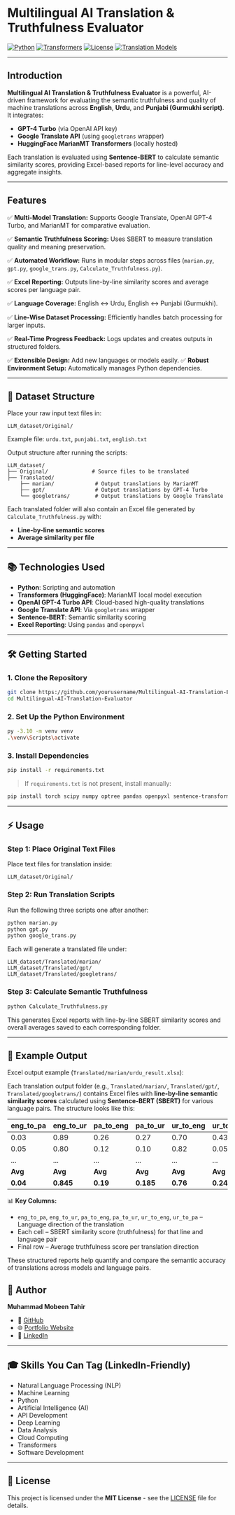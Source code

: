 # Multilingual AI Translation & Truthfulness Evaluator

[![Python](https://img.shields.io/badge/Python-3.10+-blue.svg?style=flat\&logo=python)](https://www.python.org)
[![Transformers](https://img.shields.io/badge/HuggingFace-Transformers-yellow.svg?style=flat\&logo=python)](https://huggingface.co)
[![License](https://img.shields.io/badge/License-MIT-green.svg)](https://opensource.org/licenses/MIT)
[![Translation Models](https://img.shields.io/badge/Models-Google_GPT4_MarianMT-brightgreen)]()

---

## Introduction

**Multilingual AI Translation & Truthfulness Evaluator** is a powerful, AI-driven framework for evaluating the semantic truthfulness and quality of machine translations across **English**, **Urdu**, and **Punjabi (Gurmukhi script)**. It integrates:

* **GPT-4 Turbo** (via OpenAI API key)
* **Google Translate API** (using `googletrans` wrapper)
* **HuggingFace MarianMT Transformers** (locally hosted)

Each translation is evaluated using **Sentence-BERT** to calculate semantic similarity scores, providing Excel-based reports for line-level accuracy and aggregate insights.

---

## Features

✅ **Multi-Model Translation:** Supports Google Translate, OpenAI GPT-4 Turbo, and MarianMT for comparative evaluation.

✅ **Semantic Truthfulness Scoring:** Uses SBERT to measure translation quality and meaning preservation.

✅ **Automated Workflow:** Runs in modular steps across files (`marian.py`, `gpt.py`, `google_trans.py`, `Calculate_Truthfulness.py`).

✅ **Excel Reporting:** Outputs line-by-line similarity scores and average scores per language pair.

✅ **Language Coverage:** English ↔ Urdu, English ↔ Punjabi (Gurmukhi).

✅ **Line-Wise Dataset Processing:** Efficiently handles batch processing for larger inputs.

✅ **Real-Time Progress Feedback:** Logs updates and creates outputs in structured folders.

✅ **Extensible Design:** Add new languages or models easily.
✅ **Robust Environment Setup:** Automatically manages Python dependencies.

---

## 📂 Dataset Structure

Place your raw input text files in:

```
LLM_dataset/Original/
```

Example file: `urdu.txt`, `punjabi.txt`, `english.txt`

Output structure after running the scripts:

```
LLM_dataset/
├── Original/              # Source files to be translated
├── Translated/
    ├── marian/             # Output translations by MarianMT
    ├── gpt/                # Output translations by GPT-4 Turbo
    └── googletrans/        # Output translations by Google Translate
```

Each translated folder will also contain an Excel file generated by `Calculate_Truthfulness.py` with:

* **Line-by-line semantic scores**
* **Average similarity per file**

---

## 📚 Technologies Used

* **Python**: Scripting and automation
* **Transformers (HuggingFace)**: MarianMT local model execution
* **OpenAI GPT-4 Turbo API**: Cloud-based high-quality translations
* **Google Translate API**: Via `googletrans` wrapper
* **Sentence-BERT**: Semantic similarity scoring
* **Excel Reporting**: Using `pandas` and `openpyxl`

---

## 🛠️ Getting Started

### 1. Clone the Repository

```bash
git clone https://github.com/yourusername/Multilingual-AI-Translation-Evaluator.git
cd Multilingual-AI-Translation-Evaluator
```

### 2. Set Up the Python Environment

```bash
py -3.10 -m venv venv
.\venv\Scripts\activate
```

### 3. Install Dependencies

```bash
pip install -r requirements.txt
```

> If `requirements.txt` is not present, install manually:

```bash
pip install torch scipy numpy optree pandas openpyxl sentence-transformers googletrans==4.0.0rc1 openai transformers
```

---

## ⚡ Usage

### Step 1: Place Original Text Files

Place text files for translation inside:

```
LLM_dataset/Original/
```

### Step 2: Run Translation Scripts

Run the following three scripts one after another:

```bash
python marian.py
python gpt.py
python google_trans.py
```

Each will generate a translated file under:

```
LLM_dataset/Translated/marian/
LLM_dataset/Translated/gpt/
LLM_dataset/Translated/googletrans/
```

### Step 3: Calculate Semantic Truthfulness

```bash
python Calculate_Truthfulness.py
```

This generates Excel reports with line-by-line SBERT similarity scores and overall averages saved to each corresponding folder.

---

<!-- ## 🔹 Example Output

Excel output example (`Translated/marian/urdu_result.xlsx`):

* `Original Line`
* `Translated Line`
* `SBERT Similarity Score`
* `Language Pair`
* `Average Score`

--- -->

## 🔹 Example Output

Excel output example (`Translated/marian/urdu_result.xlsx`):

Each translation output folder (e.g., `Translated/marian/`, `Translated/gpt/`, `Translated/googletrans/`) contains Excel files with **line-by-line semantic similarity scores** calculated using **Sentence-BERT (SBERT)** for various language pairs. The structure looks like this:

| eng_to_pa | eng_to_ur | pa_to_eng | pa_to_ur | ur_to_eng | ur_to_pa |
|-----------|-----------|-----------|----------|-----------|----------|
| 0.03      | 0.89      | 0.26      | 0.27     | 0.70      | 0.43     |
| 0.05      | 0.80      | 0.12      | 0.10     | 0.82      | 0.05     |
| ...       | ...       | ...       | ...      | ...       | ...      |
| **Avg**   | **Avg**   | **Avg**   | **Avg**  | **Avg**   | **Avg**  |
| **0.04**  | **0.845** | **0.19**  | **0.185**| **0.76**  | **0.24** |

📊 **Key Columns:**
- `eng_to_pa`, `eng_to_ur`, `pa_to_eng`, `pa_to_ur`, `ur_to_eng`, `ur_to_pa` – Language direction of the translation
- Each cell – SBERT similarity score (truthfulness) for that line and language pair
- Final row – Average truthfulness score per translation direction

These structured reports help quantify and compare the semantic accuracy of translations across models and language pairs.

<!-- ## 🎥 Demo & Walkthrough

> Coming soon: A complete demo video will be available.

Stay tuned for:

* How to prepare your dataset
* Running each module step-by-step
* Interpreting the final truthfulness reports

--- -->


<!-- 
## 🌟 Author

**Muhammad Mobeen Tahir**
[LinkedIn](https://linkedin.com/in/your-profile)
[GitHub](https://github.com/yourusername)

--- -->
## 🌟 Author

**Muhammad Mobeen Tahir**

- 🔗 [GitHub](https://github.com/Mobeen-01)
- 🌐 [Portfolio Website](https://mobeen-01.github.io/Portfolio/)
- 💼 [LinkedIn](https://www.linkedin.com/in/muhammad-mobeen-tahir-81a65929b)

---



## 🎓 Skills You Can Tag (LinkedIn-Friendly)

* Natural Language Processing (NLP)
* Machine Learning
* Python
* Artificial Intelligence (AI)
* API Development
* Deep Learning
* Data Analysis
* Cloud Computing
* Transformers
* Software Development
---


## 📄 License

This project is licensed under the **MIT License** - see the [LICENSE](LICENSE) file for details.

